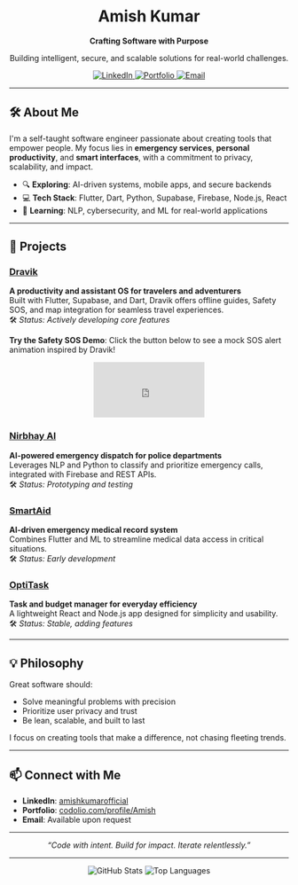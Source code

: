 <div align="center">
  <h1>Amish Kumar</h1>
  <p><strong>Crafting Software with Purpose</strong></p>
  <p>Building intelligent, secure, and scalable solutions for real-world challenges.</p>
  
  <a href="https://linkedin.com/in/amishkumarofficial">
    <img src="https://img.shields.io/badge/LinkedIn-0077B5?style=flat&logo=linkedin&logoColor=white" alt="LinkedIn" />
  </a>
  <a href="https://codolio.com/profile/Amish">
    <img src="https://img.shields.io/badge/Portfolio-FF5733?style=flat&logo=web&logoColor=white" alt="Portfolio" />
  </a>
  <a href="mailto:your.email@example.com">
    <img src="https://img.shields.io/badge/Email-D14836?style=flat&logo=gmail&logoColor=white" alt="Email" />
  </a>
</div>

---

## 🛠️ About Me

I'm a self-taught software engineer passionate about creating tools that empower people. My focus lies in **emergency services**, **personal productivity**, and **smart interfaces**, with a commitment to privacy, scalability, and impact.

- 🔍 **Exploring**: AI-driven systems, mobile apps, and secure backends
- 💻 **Tech Stack**: Flutter, Dart, Python, Supabase, Firebase, Node.js, React
- 🧠 **Learning**: NLP, cybersecurity, and ML for real-world applications

---

## 🚀 Projects

### [Dravik](https://github.com/Zero-Day-Smile/Dravik)
**A productivity and assistant OS for travelers and adventurers**  
Built with Flutter, Supabase, and Dart, Dravik offers offline guides, Safety SOS, and map integration for seamless travel experiences.  
🛠️ *Status: Actively developing core features*

**Try the Safety SOS Demo**: Click the button below to see a mock SOS alert animation inspired by Dravik!  
<div align="center">
  <iframe src="https://zero-day-smile.github.io/Service/" width="200" height="100" frameborder="0"></iframe>
</div>

### [Nirbhay AI](https://github.com/Zero-Day-Smile/Nirbhay-AI)
**AI-powered emergency dispatch for police departments**  
Leverages NLP and Python to classify and prioritize emergency calls, integrated with Firebase and REST APIs.  
🛠️ *Status: Prototyping and testing*

### [SmartAid](https://github.com/Zero-Day-Smile/SmartAid)
**AI-driven emergency medical record system**  
Combines Flutter and ML to streamline medical data access in critical situations.  
🛠️ *Status: Early development*

### [OptiTask](https://github.com/Zero-Day-Smile/OptiTask)
**Task and budget manager for everyday efficiency**  
A lightweight React and Node.js app designed for simplicity and usability.  
🛠️ *Status: Stable, adding features*

---

## 💡 Philosophy

Great software should:
- Solve meaningful problems with precision
- Prioritize user privacy and trust
- Be lean, scalable, and built to last

I focus on creating tools that make a difference, not chasing fleeting trends.

---

## 📫 Connect with Me

- **LinkedIn**: [amishkumarofficial](https://linkedin.com/in/amishkumarofficial)
- **Portfolio**: [codolio.com/profile/Amish](https://codolio.com/profile/Amish)
- **Email**: Available upon request

---

<div align="center">
  <i>“Code with intent. Build for impact. Iterate relentlessly.”</i>
</div>

---

<div align="center">
  <img src="https://github-readme-stats.vercel.app/api?username=Zero-Day-Smile&show_icons=true&theme=radical" alt="GitHub Stats" />
  <img src="https://github-readme-stats.vercel.app/api/top-langs/?username=Zero-Day-Smile&layout=compact&theme=radical" alt="Top Languages" />
</div>
